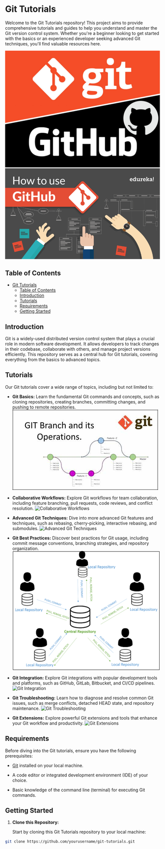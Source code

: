 # Git Tutorials

Welcome to the Git Tutorials repository! This project aims to provide comprehensive tutorials and guides to help you understand and master the Git version control system. Whether you're a beginner looking to get started with the basics or an experienced developer seeking advanced Git techniques, you'll find valuable resources here.

![Git and Github](git%20and%20github%20tutoraials.jpg)
![Git Logo](./How-to-use-GitHub-A.png)


## Table of Contents

- [Git Tutorials](#git-tutorials)
  - [Table of Contents](#table-of-contents)
  - [Introduction](#introduction)
  - [Tutorials](#tutorials)
  - [Requirements](#requirements)
  - [Getting Started](#getting-started)

## Introduction

Git is a widely-used distributed version control system that plays a crucial role in modern software development. It allows developers to track changes in their codebase, collaborate with others, and manage project versions efficiently. This repository serves as a central hub for Git tutorials, covering everything from the basics to advanced topics.

## Tutorials

Our Git tutorials cover a wide range of topics, including but not limited to:

- **Git Basics:** Learn the fundamental Git commands and concepts, such as cloning repositories, creating branches, committing changes, and pushing to remote repositories.
  ![Git Basics](./OIP.jpg)

- **Collaborative Workflows:** Explore Git workflows for team collaboration, including feature branching, pull requests, code reviews, and conflict resolution.
  ![Collaborative Workflows](https://example.com/images/collaborative_workflows.png)

- **Advanced Git Techniques:** Dive into more advanced Git features and techniques, such as rebasing, cherry-picking, interactive rebasing, and submodules.
  ![Advanced Git Techniques](https://example.com/images/advanced_git.png)

- **Git Best Practices:** Discover best practices for Git usage, including commit message conventions, branching strategies, and repository organization.
  ![Git Best Practices](./branch.png)

- **Git Integration:** Explore Git integrations with popular development tools and platforms, such as GitHub, GitLab, Bitbucket, and CI/CD pipelines.
  ![Git Integration](https://example.com/images/git_integration.png)

- **Git Troubleshooting:** Learn how to diagnose and resolve common Git issues, such as merge conflicts, detached HEAD state, and repository maintenance.
  ![Git Troubleshooting](https://example.com/images/git_troubleshooting.png)

- **Git Extensions:** Explore powerful Git extensions and tools that enhance your Git workflow and productivity.
  ![Git Extensions](https://example.com/images/git_extensions.png)

## Requirements

Before diving into the Git tutorials, ensure you have the following prerequisites:

- [Git](https://git-scm.com/) installed on your local machine.

- A code editor or integrated development environment (IDE) of your choice.

- Basic knowledge of the command line (terminal) for executing Git commands.

## Getting Started

1. **Clone this Repository:**

   Start by cloning this Git Tutorials repository to your local machine:

  ```bash
git clone https://github.com/yourusername/git-tutorials.git
  ``````
